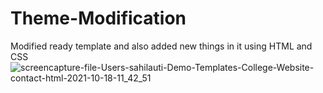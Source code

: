 # Theme-Modification
Modified ready template and also added new things in it using HTML and CSS
![screencapture-file-Users-sahilauti-Demo-Templates-College-Website-contact-html-2021-10-18-11_42_51](https://user-images.githubusercontent.com/84033261/137678353-efe18170-c612-483a-aa1c-91d02232ba2c.png)

